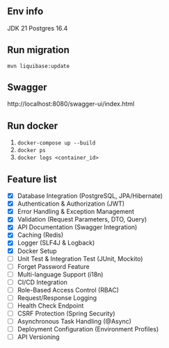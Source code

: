 ## Env info
JDK 21
Postgres 16.4

## Run migration
`mvn liquibase:update`

## Swagger
http://localhost:8080/swagger-ui/index.html

## Run docker
1. `docker-compose up --build`
2. `docker ps`
3. `docker logs <container_id>`

## Feature list
- [x] Database Integration (PostgreSQL, JPA/Hibernate)
- [x] Authentication & Authorization (JWT)
- [x] Error Handling & Exception Management
- [x] Validation (Request Parameters, DTO, Query)
- [x] API Documentation (Swagger Integration)
- [x] Caching (Redis)
- [x] Logger (SLF4J & Logback)
- [x] Docker Setup
- [ ] Unit Test & Integration Test (JUnit, Mockito)
- [ ] Forget Password Feature
- [ ] Multi-language Support (i18n)
- [ ] CI/CD Integration
- [ ] Role-Based Access Control (RBAC)
- [ ] Request/Response Logging
- [ ] Health Check Endpoint
- [ ] CSRF Protection (Spring Security)
- [ ] Asynchronous Task Handling (@Async)
- [ ] Deployment Configuration (Environment Profiles)
- [ ] API Versioning

